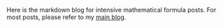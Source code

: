 Here is the markdown blog for intensive mathematical formula posts.
For most posts, please refer to my [main blog](https://zoryzhang.notion.site).